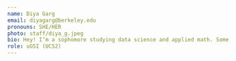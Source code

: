 ```yaml
---
name: Diya Garg
email: diyagarg@berkeley.edu
pronouns: SHE/HER
photo: staff/diya_g.jpeg
bio: Hey! I’m a sophomore studying data science and applied math. Some things I love are playing the guitar, traveling, duolingo, and playing tetris. Looking forward to a great semester :)
role: uGSI (UCS2)
---
```

